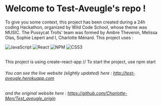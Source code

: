 # Welcome to Test-Aveugle's repo !

To give you some context, this project has been created during a 24h coding Hackathon, organized by Wild Code School, whose theme was MUSIC. The Pussycat Trolls' team was formed by Ambre Thevenin, Melissa Olas, Sophie Lepert and I, Charlotte Ménard. 
This project uses : 
<br/>

![JavaScript](https://img.shields.io/badge/javascript-%23323330.svg?style=for-the-badge&logo=javascript&logoColor=%23F7DF1E)
![React](https://img.shields.io/badge/react-%2320232a.svg?style=for-the-badge&logo=react&logoColor=%2361DAFB)
![NPM](https://img.shields.io/badge/NPM-%23000000.svg?style=for-the-badge&logo=npm&logoColor=white)
![CSS3](https://img.shields.io/badge/css3-%231572B6.svg?style=for-the-badge&logo=css3&logoColor=white)

<br>
This project is using create-react-app // To start the project, use npm start


###### You can see the live website (slightly updated) here : http://test-aveugle.herokuapp.com
###### and the original website here : https://github.com/Charlotte-Men/Test_aveugle_origin
